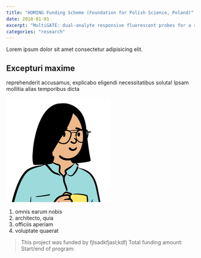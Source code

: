 ```yaml
---
title: "HOMING Funding Scheme (Foundation for Polish Science, Poland)"
date: 2018-01-01
excerpt: "MultiGATE: dual-analyte responsive fluorescent probes for a real-time multi-parametric sensing in cellular models"
categories: "research"
---
```


Lorem ipsum dolor sit amet consectetur adipisicing elit.

## Excepturi maxime

reprehenderit accusamus, explicabo eligendi necessitatibus soluta! Ipsam mollitia alias temporibus dicta

![gatsby tutorial](../images/gatsby-tutorial.png)

1. omnis earum nobis
2. architecto, quia
3. officiis aperiam
4. voluptate quaerat

> This project was funded by fjlsadkfjasl;kdfj
> Total funding amount:
> Start/end of program:

